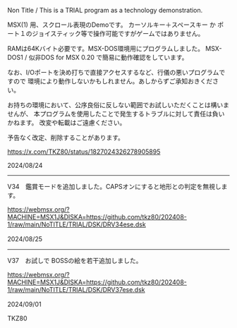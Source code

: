 Non Title / This is a TRIAL program as a technology demonstration.

MSX(1) 用、スクロール表現のDemoです。
カーソルキー＋スペースキー か ポート１のジョイスティック等で操作可能ですがゲームではありません。

RAMは64Kバイト必要です。MSX-DOS環境用にプログラムしました。
MSX-DOS1 / 似非DOS for MSX 0.20 で簡易に動作確認をしています。

なお、I/Oポートを決め打ちで直接アクセスするなど、行儀の悪いプログラムですので
環境により動作しないかもしれません。あしからずご承知おきください。

お持ちの環境において、公序良俗に反しない範囲でお試しいただくことは構いませんが、
本プログラムを使用したことで発生するトラブルに対して責任は負いかねます。
改変や転載はご遠慮ください。

予告なく改定、削除することがあります。

https://x.com/TKZ80/status/1827024326278905895

2024/08/24

--------------------------------------------------------------------------------
V34　鑑賞モードを追加しました。CAPSオンにすると地形との判定を無視します。

https://webmsx.org/?MACHINE=MSX1J&DISKA=https://github.com/tkz80/202408-1/raw/main/NoTITLE/TRIAL/DSK/DRV34ese.dsk

2024/08/25　



--------------------------------------------------------------------------------
V37　お試しで BOSSの絵を若干追加しました。

https://webmsx.org/?MACHINE=MSX1J&DISKA=https://github.com/tkz80/202408-1/raw/main/NoTITLE/TRIAL/DSK/DRV37ese.dsk

2024/09/01　



TKZ80
